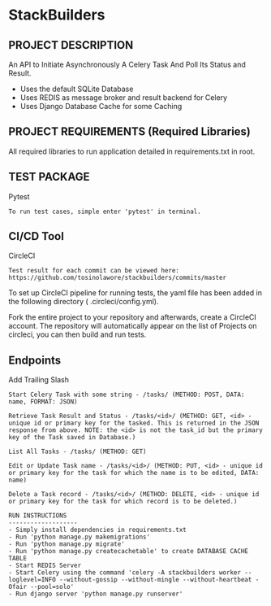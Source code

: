 # StackBuilders

PROJECT DESCRIPTION
--------------------
An API to Initiate Asynchronously A Celery Task And Poll Its Status and Result.

- Uses the default SQLite Database
- Uses REDIS as message broker and result backend for Celery
- Uses Django Database Cache for some Caching

PROJECT REQUIREMENTS (Required Libraries)
-----------------------------------------
All required libraries to run application detailed in requirements.txt in root.

TEST PACKAGE
-------------------
Pytest
```
To run test cases, simple enter 'pytest' in terminal.
```

CI/CD Tool
-------------------
CircleCI 

```
Test result for each commit can be viewed here: https://github.com/tosinolawore/stackbuilders/commits/master
```

To set up CircleCI pipeline for running tests, the yaml file has been added in the following directory (
.circleci/config.yml).

Fork the entire project to your repository and afterwards, create a CircleCI account. The repository will
automatically appear on the list of Projects on circleci, you can then build and run tests.

Endpoints 
-------------------
Add Trailing Slash

```
Start Celery Task with some string - /tasks/ (METHOD: POST, DATA: name, FORMAT: JSON)

Retrieve Task Result and Status - /tasks/<id>/ (METHOD: GET, <id> - unique id or primary key for the tasked. This is returned in the JSON response from above. NOTE: the <id> is not the task_id but the primary key of the Task saved in Database.)

List All Tasks - /tasks/ (METHOD: GET)

Edit or Update Task name - /tasks/<id>/ (METHOD: PUT, <id> - unique id or primary key for the task for which the name is to be edited, DATA: name)

Delete a Task record - /tasks/<id>/ (METHOD: DELETE, <id> - unique id or primary key for the task for which record is to be deleted.)

RUN INSTRUCTIONS
-------------------
- Simply install dependencies in requirements.txt
- Run 'python manage.py makemigrations'
- Run 'python manage.py migrate'
- Run 'python manage.py createcachetable' to create DATABASE CACHE TABLE
- Start REDIS Server
- Start Celery using the command 'celery -A stackbuilders worker --loglevel=INFO --without-gossip --without-mingle --without-heartbeat -Ofair --pool=solo'
- Run django server 'python manage.py runserver'


